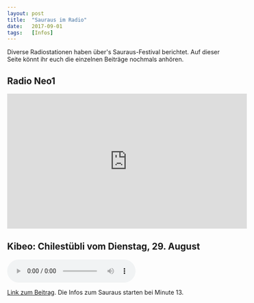 ```yaml
---
layout: post
title:  "Sauraus im Radio"
date:   2017-09-01
tags:   [Infos]
---
```


Diverse Radiostationen haben über's Sauraus-Festival berichtet. Auf dieser Seite
könnt ihr euch die einzelnen Beiträge nochmals anhören.

Radio Neo1
----------

<iframe width="560" height="315" src="https://www.youtube-nocookie.com/embed/7z1fcAVS2qM?rel=0" frameborder="0" allowfullscreen>
</iframe>
<br/>

Kibeo: Chilestübli vom Dienstag, 29. August
-------------------------------------------

<audio controls>
  <source src="/static/audio/kibeo.ogg" type="audio/ogg">
  <source src="/static/audio/kibeo.mp3" type="audio/mpeg">
  Beitrag hier herunterladen: <a href="/static/audio/kibeo.mp3">kibeo.mp3</a> 
</audio>

[Link zum Beitrag][kibeo]. Die Infos zum Sauraus starten bei Minute 13.

[kibeo]: https://www.kibeo.ch/chilchestuebli-podcast/2017/8/30/chilchestbli-vom-29-august-2017
